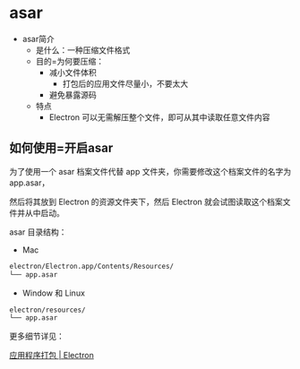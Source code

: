 # asar

* asar简介
  * 是什么：一种压缩文件格式
  * 目的=为何要压缩：
    * 减小文件体积
      * 打包后的应用文件尽量小，不要太大
    * 避免暴露源码
  * 特点
    * Electron 可以无需解压整个文件，即可从其中读取任意文件内容

## 如何使用=开启asar

为了使用一个 asar 档案文件代替 app 文件夹，你需要修改这个档案文件的名字为 app.asar，

然后将其放到 Electron 的资源文件夹下，然后 Electron 就会试图读取这个档案文件并从中启动。 

asar 目录结构：

* Mac

```bash
electron/Electron.app/Contents/Resources/
└── app.asar
```

* Window 和 Linux

```bash
electron/resources/
└── app.asar
```

更多细节详见：

[应用程序打包 | Electron](https://electronjs.org/docs/tutorial/application-packaging)
